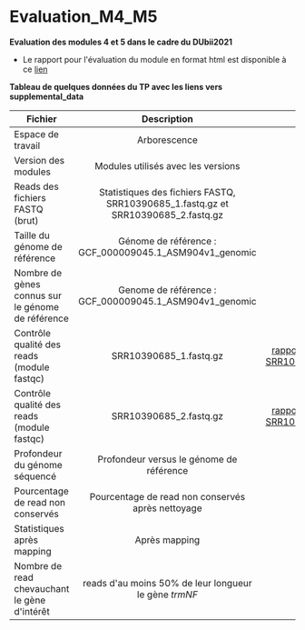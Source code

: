 # Evaluation_M4_M5

**Evaluation des modules 4 et 5 dans le cadre du DUbii2021**

- Le rapport pour l'évaluation du module en format html est disponible à ce [lien](https://agodmer.github.io/Evaluation_M4_M5/EvaluationM4M5-main-results/Evaluation.html)

**Tableau de quelques données du TP avec les liens vers supplemental_data**

|Fichier|Description|Lien|
|----------|:-------------:|------:|
|Espace de travail|Arborescence|[Lien_1](https://agodmer.github.io/Evaluation_M4_M5/supplemental_data/Organisation_espace_de_travail.txt)|
|Version des modules|Modules utilisés avec les versions|[Lien_2](https://agodmer.github.io/Evaluation_M4_M5/supplemental_data/Version_tools.txt)|
|Reads des fichiers FASTQ (brut)|Statistiques des fichiers FASTQ, SRR10390685_1.fastq.gz et SRR10390685_2.fastq.gz|[Lien_3](https://agodmer.github.io/Evaluation_M4_M5/supplemental_data/Raw_stats_fastq.txt)|
|Taille du génome de référence|Génome de référence : GCF_000009045.1_ASM904v1_genomic|[Lien_4](https://agodmer.github.io/Evaluation_M4_M5/supplemental_data/Stats_genome_ref.txt)|
|Nombre de gènes connus sur le génome de référence|Genome de référence : GCF_000009045.1_ASM904v1_genomic|[Lien_5](https://agodmer.github.io/Evaluation_M4_M5/supplemental_data/Stats_genome_ref_nb_genes.txt)|
|Contrôle qualité des reads (module fastqc)|SRR10390685_1.fastq.gz|[rapport MulitQC SRR10390685_1](https://agodmer.github.io/Evaluation_M4_M5/supplemental_data/SRR10390685_1_fastqc.html)|
|Contrôle qualité des reads (module fastqc)|SRR10390685_2.fastq.gz|[rapport MulitQC SRR10390685_2](https://agodmer.github.io/Evaluation_M4_M5/supplemental_data/SRR10390685_2_fastqc.html)|
|Profondeur du génome séquencé|Profondeur versus le génome de référence|[Lien_6](https://agodmer.github.io/Evaluation_M4_M5/supplemental_data/profondeur_seq_vs_genomeref.txt)|
|Pourcentage de read non conservés|Pourcentage de read non conservés après nettoyage|[Lien_7](https://agodmer.github.io/Evaluation_M4_M5/supplemental_data/Pctage_reads_non_conserves.txt)|
|Statistiques après mapping|Après mapping|[Lien_7](https://agodmer.github.io/Evaluation_M4_M5/supplemental_data/SRR10390685.sort.bam.flagstat)|
|Nombre de read chevauchant le gène d'intérêt|reads d'au moins 50% de leur longueur le gène *trmNF*|[Lien_1](SRR10390685_on_trmNF_gene_rapport.sort.bam.idxstats)|




